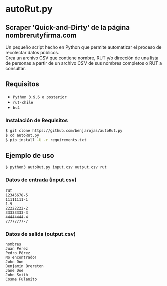 # autoRut.py
## Scraper 'Quick-and-Dirty' de la página nombrerutyfirma.com
Un pequeño script hecho en Python que permite automatizar el proceso de recolectar datos públicos.\
Crea un archivo CSV que contiene nombre, RUT y/o dirección de una lista de personas a partir de un archivo CSV de sus nombres completos o RUT a consultar.
## Requisitos
- ```Python 3.9.6 o posterior```
- ```rut-chile```
- ```bs4```

### Instalación de Requisitos
```sh
$ git clone https://github.com/benjarojas/autoRut.py
$ cd autoRut.py
$ pip install -U -r requirements.txt
```
## Ejemplo de uso
```sh
$ python3 autoRut.py input.csv output.csv rut
```
### Datos de entrada (input.csv)
```CSV
rut
12345678-5
11111111-1
1-9
22222222-2
33333333-3
44444444-4
77777777-7
```
### Datos de salida (output.csv)
```CSV
nombres
Juan Pérez
Pedro Pérez
No encontrado!
John Doe
Benjamin Brereton
Jane Doe
John Smith
Cosme Fulanito
```
